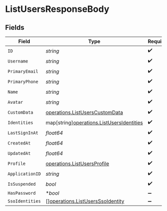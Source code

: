 # ListUsersResponseBody


## Fields

| Field                                                                                       | Type                                                                                        | Required                                                                                    | Description                                                                                 |
| ------------------------------------------------------------------------------------------- | ------------------------------------------------------------------------------------------- | ------------------------------------------------------------------------------------------- | ------------------------------------------------------------------------------------------- |
| `ID`                                                                                        | *string*                                                                                    | :heavy_check_mark:                                                                          | N/A                                                                                         |
| `Username`                                                                                  | *string*                                                                                    | :heavy_check_mark:                                                                          | N/A                                                                                         |
| `PrimaryEmail`                                                                              | *string*                                                                                    | :heavy_check_mark:                                                                          | N/A                                                                                         |
| `PrimaryPhone`                                                                              | *string*                                                                                    | :heavy_check_mark:                                                                          | N/A                                                                                         |
| `Name`                                                                                      | *string*                                                                                    | :heavy_check_mark:                                                                          | N/A                                                                                         |
| `Avatar`                                                                                    | *string*                                                                                    | :heavy_check_mark:                                                                          | N/A                                                                                         |
| `CustomData`                                                                                | [operations.ListUsersCustomData](../../models/operations/listuserscustomdata.md)            | :heavy_check_mark:                                                                          | arbitrary                                                                                   |
| `Identities`                                                                                | map[string][operations.ListUsersIdentities](../../models/operations/listusersidentities.md) | :heavy_check_mark:                                                                          | N/A                                                                                         |
| `LastSignInAt`                                                                              | *float64*                                                                                   | :heavy_check_mark:                                                                          | N/A                                                                                         |
| `CreatedAt`                                                                                 | *float64*                                                                                   | :heavy_check_mark:                                                                          | N/A                                                                                         |
| `UpdatedAt`                                                                                 | *float64*                                                                                   | :heavy_check_mark:                                                                          | N/A                                                                                         |
| `Profile`                                                                                   | [operations.ListUsersProfile](../../models/operations/listusersprofile.md)                  | :heavy_check_mark:                                                                          | N/A                                                                                         |
| `ApplicationID`                                                                             | *string*                                                                                    | :heavy_check_mark:                                                                          | N/A                                                                                         |
| `IsSuspended`                                                                               | *bool*                                                                                      | :heavy_check_mark:                                                                          | N/A                                                                                         |
| `HasPassword`                                                                               | **bool*                                                                                     | :heavy_minus_sign:                                                                          | N/A                                                                                         |
| `SsoIdentities`                                                                             | [][operations.ListUsersSsoIdentity](../../models/operations/listusersssoidentity.md)        | :heavy_minus_sign:                                                                          | N/A                                                                                         |